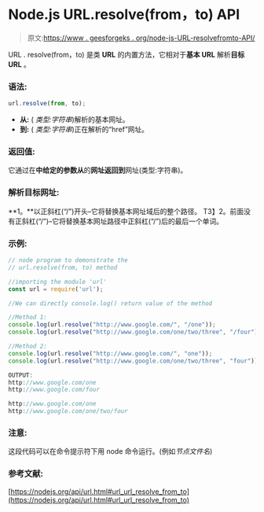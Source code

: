 # Node.js URL.resolve(from，to) API

> 原文:[https://www . geesforgeks . org/node-js-URL-resolvefromto-API/](https://www.geeksforgeeks.org/node-js-url-resolvefromto-api/)

URL . resolve(from，to) 是类 **URL** 的内置方法，它相对于**基本 URL** 解析**目标 URL** 。

### 语法:

```js
url.resolve(from, to);

```

*   **从:** ( *类型:字符串*)解析的基本网址。
*   **到:** ( *类型:字符串*)正在解析的“href”网址。

### 返回值:

它通过在**中给定的参数从**的**网址返回到**网址(类型:字符串)。

### 解析目标网址:

**1。**以正斜杠(“/”)开头–它将替换基本网址域后的整个路径。
T3】2。前面没有正斜杠(“/”)–它将替换基本网址路径中正斜杠(“/”)后的最后一个单词。

### 示例:

```js
// node program to demonstrate the  
// url.resolve(from, to) method  

//importing the module 'url' 
const url = require('url'); 

//We can directly console.log() return value of the method

//Method 1:
console.log(url.resolve("http://www.google.com/", "/one"));                  
console.log(url.resolve("http://www.google.com/one/two/three", "/four"));    

//Method 2:
console.log(url.resolve("http://www.google.com/", "one"));                  
console.log(url.resolve("http://www.google.com/one/two/three", "four"));    
```

```js
OUTPUT: 
http://www.google.com/one
http://www.google.com/four

http://www.google.com/one
http://www.google.com/one/two/four

```

### 注意:

这段代码可以在命令提示符下用 node 命令运行。(例如*节点文件名*)

### 参考文献:

[https://nodejs.org/api/url.html#url_url_resolve_from_to](https://nodejs.org/api/url.html#url_url_resolve_from_to)